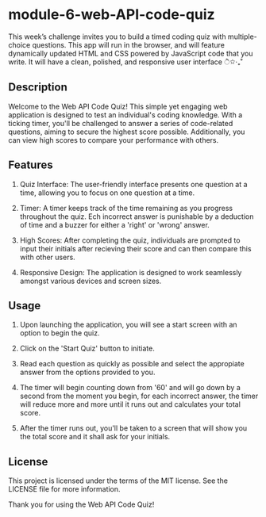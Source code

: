 # module-6-web-API-code-quiz
This week’s challenge invites you to build a timed coding quiz with multiple-choice questions. This app will run in the browser, and will feature dynamically updated HTML and CSS powered by JavaScript code that you write. It will have a clean, polished, and responsive user interface ੈ✩‧₊˚

## Description 

Welcome to the Web API Code Quiz! This simple yet engaging web application is designed to test an individual's coding knowledge. With a ticking timer, you'll be challenged to answer a series of code-related questions, aiming to secure the highest score possible. Additionally, you can view high scores to compare your performance with others. 

## Features 

1. Quiz Interface: The user-friendly interface presents one question at a time, allowing you to focus on one question at a time. 

2. Timer: A timer keeps track of the time remaining as you progress throughout the quiz. Ech incorrect answer is punishable by a deduction of time and a buzzer for either a 'right' or 'wrong' answer. 

3. High Scores: After completing the quiz, individuals are prompted to input their initials after recieving their score and can then compare this with other users. 

4. Responsive Design: The application is designed to work seamlessly amongst various devices and screen sizes. 

## Usage 

1. Upon launching the application, you will see a start screen with an option to begin the quiz. 

2. Click on the 'Start Quiz' button to initiate. 

3. Read each question as quickly as possible and select the appropiate answer from the options provided to you. 

4. The timer will begin counting down from '60' and will go down by a second from the moment you begin, for each incorrect answer, the timer will reduce more and more until it runs out and calculates your total score. 

5. After the timer runs out, you'll be taken to a screen that will show you the total score and it shall ask for your initials. 

## License 

This project is licensed under the terms of the MIT license. See the LICENSE file for more information. 

Thank you for using the Web API Code Quiz! 


